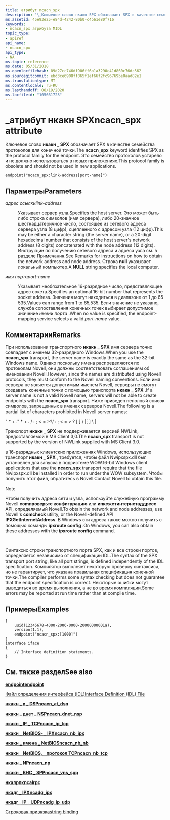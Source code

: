 ```yaml
---
title: атрибут ncacn_spx
description: '\_Ключевое слово нкакн SPX обозначает SPX в качестве семейства протоколов для конечной точки. Это семейство протоколов устарело и не должно использоваться в новых приложениях.'
ms.assetid: 45e93e25-e84d-4242-80b0-c4b61e80f716
keywords:
- ncacn_spx атрибута MIDL
topic_type:
- apiref
api_name:
- ncacn_spx
api_type:
- NA
ms.topic: reference
ms.date: 05/31/2018
ms.openlocfilehash: 09d27cc746df906ff6b1a3290e41d860c76dc362
ms.sourcegitcommit: ebd3ce6908ff865f1ef66f2fc96769be0aad82e1
ms.translationtype: MT
ms.contentlocale: ru-RU
ms.lasthandoff: 08/19/2020
ms.locfileid: "105661723"
---
```

# <a name="ncacn_spx-attribute"></a><span data-ttu-id="abb92-105">\_атрибут нкакн SPX</span><span class="sxs-lookup"><span data-stu-id="abb92-105">ncacn\_spx attribute</span></span>

<span data-ttu-id="abb92-106">Ключевое слово **нкакн \_ SPX** обозначает SPX в качестве семейства протоколов для конечной точки.</span><span class="sxs-lookup"><span data-stu-id="abb92-106">The **ncacn\_spx** keyword identifies SPX as the protocol family for the endpoint.</span></span> <span data-ttu-id="abb92-107">Это семейство протоколов устарело и не должно использоваться в новых приложениях.</span><span class="sxs-lookup"><span data-stu-id="abb92-107">This protocol family is obsolete and should not be used in new applications.</span></span>

``` syntax
endpoint("ncacn_spx:link-address[port-name]")
```

## <a name="parameters"></a><span data-ttu-id="abb92-108">Параметры</span><span class="sxs-lookup"><span data-stu-id="abb92-108">Parameters</span></span>

<dl> <dt>

<span data-ttu-id="abb92-109">*адрес ссылки*</span><span class="sxs-lookup"><span data-stu-id="abb92-109">*link-address*</span></span> 
</dt> <dd>

<span data-ttu-id="abb92-110">Указывает сервер узла.</span><span class="sxs-lookup"><span data-stu-id="abb92-110">Specifies the host server.</span></span> <span data-ttu-id="abb92-111">Это может быть либо строка символов (имя сервера), либо 20-значное шестнадцатеричное число, состоящее из сетевого адреса сервера узла (8 цифр), сцепленного с адресом узла (12 цифр).</span><span class="sxs-lookup"><span data-stu-id="abb92-111">This may be either a character string (the server name), or a 20-digit hexadecimal number that consists of the host server's network address (8 digits) concatenated with the node address (12 digits).</span></span> <span data-ttu-id="abb92-112">Инструкции по получению сетевого адреса и адреса узла см. в разделе Примечания.</span><span class="sxs-lookup"><span data-stu-id="abb92-112">See Remarks for instructions on how to obtain the network address and node address.</span></span> <span data-ttu-id="abb92-113">Строка **null** указывает локальный компьютер.</span><span class="sxs-lookup"><span data-stu-id="abb92-113">A **NULL** string specifies the local computer.</span></span>

</dd> <dt>

<span data-ttu-id="abb92-114">*имя порта*</span><span class="sxs-lookup"><span data-stu-id="abb92-114">*port-name*</span></span> 
</dt> <dd>

<span data-ttu-id="abb92-115">Указывает необязательное 16-разрядное число, представляющее адрес сокета.</span><span class="sxs-lookup"><span data-stu-id="abb92-115">Specifies an optional 16-bit number that represents the socket address.</span></span> <span data-ttu-id="abb92-116">Значения могут находиться в диапазоне от 1 до 65 535.</span><span class="sxs-lookup"><span data-stu-id="abb92-116">Values can range from 1 to 65,535.</span></span> <span data-ttu-id="abb92-117">Если значение не указано, служба сопоставления конечных точек выбирает допустимое значение *имени порта* .</span><span class="sxs-lookup"><span data-stu-id="abb92-117">When no value is specified, the endpoint-mapping service selects a valid *port-name* value.</span></span>

</dd> </dl>

## <a name="remarks"></a><span data-ttu-id="abb92-118">Комментарии</span><span class="sxs-lookup"><span data-stu-id="abb92-118">Remarks</span></span>

<span data-ttu-id="abb92-119">При использовании транспортного **нкакн \_ SPX** имя сервера точно совпадает с именем 32-разрядного Windows.</span><span class="sxs-lookup"><span data-stu-id="abb92-119">When you use the **ncacn\_spx** transport, the server name is exactly the same as the 32-bit Windows name.</span></span> <span data-ttu-id="abb92-120">Однако поскольку имена распределяются по протоколам Novell, они должны соответствовать соглашениям об именовании Novell.</span><span class="sxs-lookup"><span data-stu-id="abb92-120">However, since the names are distributed using Novell protocols, they must conform to the Novell naming conventions.</span></span> <span data-ttu-id="abb92-121">Если имя сервера не является допустимым именем Novell, серверы не смогут создавать конечные точки с помощью транспорта **нкакн \_ SPX** .</span><span class="sxs-lookup"><span data-stu-id="abb92-121">If a server name is not a valid Novell name, servers will not be able to create endpoints with the **ncacn\_spx** transport.</span></span> <span data-ttu-id="abb92-122">Ниже приведен неполный список символов, запрещенных в именах серверов Novell.</span><span class="sxs-lookup"><span data-stu-id="abb92-122">The following is a partial list of characters prohibited in Novell server names:</span></span>

<span data-ttu-id="abb92-123">" \* + .</span><span class="sxs-lookup"><span data-stu-id="abb92-123">" \* + .</span></span> <span data-ttu-id="abb92-124">/ : ; < = >?</span><span class="sxs-lookup"><span data-stu-id="abb92-124">/ : ; < = > ?</span></span> <span data-ttu-id="abb92-125">\[ \] \\ \|</span><span class="sxs-lookup"><span data-stu-id="abb92-125">\[ \] \\ \|</span></span>

<span data-ttu-id="abb92-126">Транспорт **нкакн \_ SPX** не поддерживается версией NWLink, предоставляемой в MS Client 3,0.</span><span class="sxs-lookup"><span data-stu-id="abb92-126">The **ncacn\_spx** transport is not supported by the version of NWLink supplied with MS Client 3.0.</span></span>

<span data-ttu-id="abb92-127">в 16-разрядных клиентских приложениях Windows, использующих транспорт **нкакн \_ SPX** , требуется, чтобы файл Nwipxspx.dll был установлен для запуска в подсистеме WOW.</span><span class="sxs-lookup"><span data-stu-id="abb92-127">16-bit Windows client applications that use the **ncacn\_spx** transport require that the file Nwipxspx.dll be installed in order to run under the WOW subsystem.</span></span> <span data-ttu-id="abb92-128">Чтобы получить этот файл, обратитесь в Novell.</span><span class="sxs-lookup"><span data-stu-id="abb92-128">Contact Novell to obtain this file.</span></span>

> [!Note]  
> <span data-ttu-id="abb92-129">Чтобы получить адреса сети и узла, используйте служебную программу Novell **comпроверьте конфигурацию** или **ипксжетинтернетаддресс** API, определяемый Novell.</span><span class="sxs-lookup"><span data-stu-id="abb92-129">To obtain the network and node addresses, use Novell's **comcheck** utility, or the Novell-defined API **IPXGetInternetAddress**.</span></span> <span data-ttu-id="abb92-130">В Windows эти адреса также можно получить с помощью команды **ipxroute config** .</span><span class="sxs-lookup"><span data-stu-id="abb92-130">On Windows, you can also obtain these addresses with the **ipxroute config** command.</span></span>

 

<span data-ttu-id="abb92-131">Синтаксис строки транспортного порта SPX, как и все строки портов, определяется независимо от спецификации IDL.</span><span class="sxs-lookup"><span data-stu-id="abb92-131">The syntax of the SPX transport port string, like all port strings, is defined independently of the IDL specification.</span></span> <span data-ttu-id="abb92-132">Компилятор выполняет некоторую проверку синтаксиса, но не гарантирует, что указана правильная спецификация конечной точки.</span><span class="sxs-lookup"><span data-stu-id="abb92-132">The compiler performs some syntax checking but does not guarantee that the endpoint specification is correct.</span></span> <span data-ttu-id="abb92-133">Некоторые ошибки могут выводиться во время выполнения, а не во время компиляции.</span><span class="sxs-lookup"><span data-stu-id="abb92-133">Some errors may be reported at run time rather than at compile time.</span></span>

## <a name="examples"></a><span data-ttu-id="abb92-134">Примеры</span><span class="sxs-lookup"><span data-stu-id="abb92-134">Examples</span></span>

``` syntax
[
    uuid(12345678-4000-2006-0000-20000000001a), 
    version(1.1), 
    endpoint("ncacn_spx:[1000]") 
] 
interface iface
{
    // Interface definition statements.
}
```

## <a name="see-also"></a><span data-ttu-id="abb92-135">См. также раздел</span><span class="sxs-lookup"><span data-stu-id="abb92-135">See also</span></span>

<dl> <dt>

[<span data-ttu-id="abb92-136">**endpoint**</span><span class="sxs-lookup"><span data-stu-id="abb92-136">**endpoint**</span></span>](endpoint.md)
</dt> <dt>

[<span data-ttu-id="abb92-137">Файл определения интерфейса (IDL)</span><span class="sxs-lookup"><span data-stu-id="abb92-137">Interface Definition (IDL) File</span></span>](interface-definition-idl-file.md)
</dt> <dt>

[<span data-ttu-id="abb92-138">**нкакн \_ в \_ DSP**</span><span class="sxs-lookup"><span data-stu-id="abb92-138">**ncacn\_at\_dsp**</span></span>](ncacn-at-dsp.md)
</dt> <dt>

[<span data-ttu-id="abb92-139">**нкакн \_ днет \_ NSP**</span><span class="sxs-lookup"><span data-stu-id="abb92-139">**ncacn\_dnet\_nsp**</span></span>](ncacn-dnet-nsp.md)
</dt> <dt>

[<span data-ttu-id="abb92-140">**нкакн \_ IP \_ TCP**</span><span class="sxs-lookup"><span data-stu-id="abb92-140">**ncacn\_ip\_tcp**</span></span>](ncacn-ip-tcp.md)
</dt> <dt>

[<span data-ttu-id="abb92-141">**нкакн \_ NetBIOS- \_ IPX**</span><span class="sxs-lookup"><span data-stu-id="abb92-141">**ncacn\_nb\_ipx**</span></span>](ncacn-nb-ipx.md)
</dt> <dt>

[<span data-ttu-id="abb92-142">**нкакн \_ имена \_ NetBIOS**</span><span class="sxs-lookup"><span data-stu-id="abb92-142">**ncacn\_nb\_nb**</span></span>](ncacn-nb-nb.md)
</dt> <dt>

[<span data-ttu-id="abb92-143">**нкакн \_ NetBIOS, \_ протокол TCP**</span><span class="sxs-lookup"><span data-stu-id="abb92-143">**ncacn\_nb\_tcp**</span></span>](ncacn-nb-tcp.md)
</dt> <dt>

[<span data-ttu-id="abb92-144">**нкакн \_ NP**</span><span class="sxs-lookup"><span data-stu-id="abb92-144">**ncacn\_np**</span></span>](ncacn-np.md)
</dt> <dt>

[<span data-ttu-id="abb92-145">**нкакн \_ ВНС \_ SPP**</span><span class="sxs-lookup"><span data-stu-id="abb92-145">**ncacn\_vns\_spp**</span></span>](ncacn-vns-spp.md)
</dt> <dt>

[<span data-ttu-id="abb92-146">**нкалрпк**</span><span class="sxs-lookup"><span data-stu-id="abb92-146">**ncalrpc**</span></span>](ncalrpc.md)
</dt> <dt>

[<span data-ttu-id="abb92-147">**нкадг \_ IPX**</span><span class="sxs-lookup"><span data-stu-id="abb92-147">**ncadg\_ipx**</span></span>](ncadg-ipx.md)
</dt> <dt>

[<span data-ttu-id="abb92-148">**нкадг \_ IP \_ UDP**</span><span class="sxs-lookup"><span data-stu-id="abb92-148">**ncadg\_ip\_udp**</span></span>](ncadg-ip-udp.md)
</dt> <dt>

[<span data-ttu-id="abb92-149">Строковая привязка</span><span class="sxs-lookup"><span data-stu-id="abb92-149">string binding</span></span>](/windows/desktop/Rpc/string-binding)
</dt> </dl>

 

 